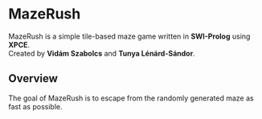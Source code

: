 # MazeRush

MazeRush is a simple tile-based maze game written in **SWI-Prolog** using **XPCE**.  
Created by **Vidám Szabolcs** and **Tunya Lénárd-Sándor**.

## Overview
The goal of MazeRush is to escape from the randomly generated maze as fast as possible.